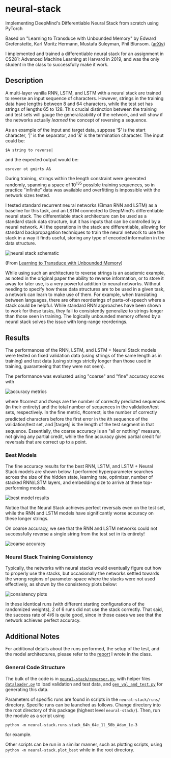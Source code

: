 # neural-stack
Implementing DeepMind's Differentiable Neural Stack from scratch using PyTorch

Based on "Learning to Transduce with Unbounded Memory" by Edward Grefenstette, Karl Moritz Hermann, Mustafa Suleyman, Phil Blunsom. ([arXiv](https://arxiv.org/abs/1506.02516))

I implemented and trained a differentiable neural stack for an assignment in CS281: Advanced Machine Learning at Harvard in 2019, and was the only student in the class to successfully make it work.

## Description

A multi-layer vanilla RNN, LSTM, and LSTM with a neural stack are trained to reverse an input sequence of characters. However, strings in the training data have lengths between 8 and 64 characters, while the test set has strings of lengths 65 to 128. This crucial distinction between the training and test sets will gauge the generalizability of the network, and will show if the networks actually *learned* the concept of reversing a sequence.

As an example of the input and target data, suppose '$' is the start character, '|' is the separator, and '&' is the termination character. The input could be:

`$A string to reverse|`

and the expected output would be:

`esrever ot gnirts A&`

During training, strings within the length constraint were generated randomly, spanning a space of 10<sup>135</sup> possible training sequences, so in practice "infinite" data was available and overfitting is impossible with the network sizes tested.

I tested standard recurrent neural networks (Elman RNN and LSTM) as a baseline for this task, and an LSTM connected to DeepMind's differentiable neural stack. The differentiable stack architecture can be used as a standard stack data structure, but it has inputs that can be controlled by a neural network. All the operations in the stack are differentiable, allowing for standard backpropagation techniques to train the neural network to use the stack in a way it finds useful, storing any type of encoded information in the data structure. 

![neural stack schematic](neural-stack/plots/neuralstack.png)

(From [Learning to Transduce with Unbounded Memory](https://arxiv.org/abs/1506.02516))

While using such an architecture to reverse strings is an academic example, as noted in the original paper the ability to reverse information, or to store it away for later use, is a very powerful addition to neural networks. Without needing to specify how these data structures are to be used in a given task, a network can learn to make use of them. For example, when translating between languages, there are often reorderings of parts-of-speech where a stack could be helpful. While standard RNN approaches have been shown to work for these tasks, they fail to consistently generalize to strings longer than those seen in training. The logically unbounded memory offered by a neural stack solves the issue with long-range reorderings.

## Results

The performances of the RNN, LSTM, and LSTM + Neural Stack models were tested on fixed validation data (using strings of the same length as in training) and test data (using strings strictly longer than those used in training, guaranteeing that they were not seen).

The performance was evaluated using "coarse" and "fine" accuracy scores with

![accuracy metrics](neural-stack/plots/coarsefine.png)

where #correct and #seqs are the number of correctly predicted sequences (in their entirety) and the total number of sequences in the validation/test sets, respectively. In the fine metric, #correct<sub>i</sub> is the number of correctly predicted characters before the first error in the *i*th sequence of the validation/test set, and |target<sub>i</sub>| is the length of the test segment in that sequence. Essentially, the coarse accuracy is an "all or nothing" measure, not giving any partial credit, while the fine accuracy gives partial credit for reversals that are correct up to a point.

### Best Models

The fine accuracy results for the best RNN, LSTM, and LSTM + Neural Stack models are shown below. I performed hyperparameter searches across the size of the hidden state, learning rate, optimizer, number of stacked RNN/LSTM layers, and embedding size to arrive at these top-performing models. 

![best model results](neural-stack/plots/bestmodels.png)

Notice that the Neural Stack achieves perfect reversals even on the test set, while the RNN and LSTM models have significantly worse accuracy on these longer strings.

On coarse accuracy, we see that the RNN and LSTM networks could not successfully reverse a single string from the test set in its entirety!

![coarse accuracy](neural-stack/plots/coarseacc.png)

### Neural Stack Training Consistency

Typically, the networks with neural stacks would eventually figure out how to properly use the stacks, but occasionally the networks settled towards the wrong regions of parameter-space where the stacks were not used effectively, as shown by the consistency plots below:

![consistency plots](neural-stack/plots/nsconsistency.png)

In these identical runs (with different starting configurations of the randomized weights), 2 of 6 runs did not use the stack correctly. That said, the success rate of 4/6 is quite good, since in those cases we see that the network achieves perfect accuracy.

## Additional Notes

For additional details about the runs performed, the setup of the test, and the model architectures, please refer to the [report](neuralstack.pdf) I wrote in the class.

### General Code Structure
The bulk of the code is in [`neural-stack/reverser.py`](neural-stack/reverser.py), with helper files [`dataloader.py`](neural-stack/dataloader.py) to load validation and test data, and [`gen_val_and_test.py`](neural-stack/gen_val_and_test.py) for generating this data. 

Parameters of specific runs are found in scripts in the `neural-stack/runs/` directory.
Specific runs can be launched as follows. Change directory into the root directory of this package (highest level `neural-stack/`). Then, run the module as a script using 

`python -m neural-stack.runs.stack_64h_64e_1l_50b_Adam_1e-3`

for example. 

Other scripts can be run in a similar manner, such as plotting scripts, using `python -m neural-stack.plot_best` while in the root directory.
